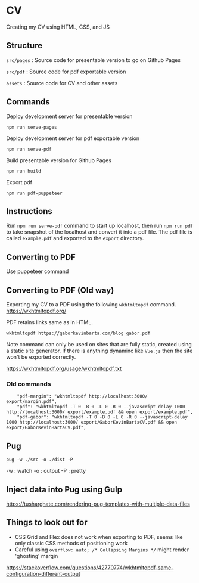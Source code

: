 # CV

Creating my CV using HTML, CSS, and JS


## Structure

`src/pages` : Source code for presentable version to go on Github Pages

`src/pdf` : Source code for pdf exportable version

`assets` : Source code for CV and other assets

## Commands

Deploy development server for presentable version
```
npm run serve-pages
```
Deploy development server for pdf exportable version
```
npm run serve-pdf
```
Build presentable version for Github Pages
```
npm run build
```
Export pdf
```
npm run pdf-puppeteer
```


## Instructions

Run `npm run serve-pdf` command to start up localhost, then run `npm run pdf` to take snapshot of the localhost and convert it into a pdf file. The pdf file is called `example.pdf` and exported to the `export` directory.

## Converting to PDF 

Use puppeteer command

## Converting to PDF (Old way)

Exporting my CV to a PDF using the following `wkhtmltopdf` command.
https://wkhtmltopdf.org/

PDF retains links same as in HTML.

```
wkhtmltopdf https://gaborkevinbarta.com/blog gabor.pdf
```

Note command can only be used on sites that are fully static, created using a static site generator. If there is anything dynaminc like `Vue.js` then the site won't be exported correctly.

https://wkhtmltopdf.org/usage/wkhtmltopdf.txt

### Old commands

```
    "pdf-margin": "wkhtmltopdf http://localhost:3000/ export/margin.pdf",
    "pdf": "wkhtmltopdf -T 0 -B 0 -L 0 -R 0 --javascript-delay 1000 http://localhost:3000/ export/example.pdf && open export/example.pdf",
    "pdf-gabor": "wkhtmltopdf -T 0 -B 0 -L 0 -R 0 --javascript-delay 1000 http://localhost:3000/ export/GaborKevinBartaCV.pdf && open export/GaborKevinBartaCV.pdf",
```

## Pug

```
pug -w ./src -o ./dist -P             
```
-w : watch
-o : output
-P : pretty

## Inject data into Pug using Gulp

https://tusharghate.com/rendering-pug-templates-with-multiple-data-files

## Things to look out for

- CSS Grid and Flex does not work when exporting to PDF, seems like only classic CSS methods of positioning work
- Careful using `overflow: auto; /* Collapsing Margins */` might render 'ghosting' margin

https://stackoverflow.com/questions/42770774/wkhtmltopdf-same-configuration-different-output
